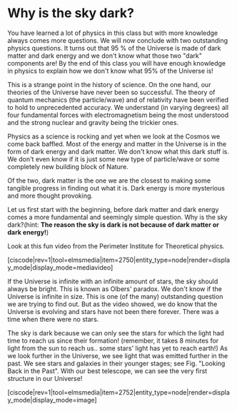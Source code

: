 # Why is the sky dark?

You have learned a lot of physics in this class but with more knowledge always comes more questions. We will now conclude with two outstanding physics questions. It turns out that 95 % of the Universe is made of dark matter and dark energy and we don't know what those two "dark" components are! By the end of this class you will have enough knowledge in physics to explain how we don't know what 95% of the Universe is!

This is a strange point in the history of science. On the one hand, our theories of the Universe have never been so successful. The theory of quantum mechanics \(the particle/wave\) and of relativity have been verified to hold to unprecedented accuracy. We understand \(in varying degrees\) all four fundamental forces with electromagnetism being the most understood and the strong nuclear and gravity being the trickier ones.

Physics as a science is rocking and yet when we look at the Cosmos we come back baffled. Most of the energy and matter in the Universe is in the form of dark energy and dark matter. We don't know what this dark stuff is. We don't even know if it is just some new type of particle/wave or some completely new building block of Nature.

Of the two, dark matter is the one we are the closest to making some tangible progress in finding out what it is. Dark energy is more mysterious and more thought provoking.

Let us first start with the beginning, before dark matter and dark energy comes a more fundamental and seemingly simple question. Why is the sky dark?\(hint: **The reason the sky is dark is not because of dark matter or dark energy!**\)

Look at this fun video from the Perimeter Institute for Theoretical physics.

\[ciscode\|rev=1\|tool=elmsmedia\|item=2750\|entity\_type=node\|render=display\_mode\|display\_mode=mediavideo\]

If the Universe is infinite with an infinite amount of stars, the sky should always be bright. This is known as Olbers' paradox. We don't know if the Universe is infinite in size. This is one \(of the many\) outstanding question we are trying to find out. But as the video showed, we do know that the Universe is evolving and stars have not been there forever. There was a time when there were no stars.

The sky is dark because we can only see the stars for which the light had time to reach us since their formation! \(remember, it takes 8 minutes for light from the sun to reach us.. some stars' light has yet to reach earth!\) As we look further in the Universe, we see light that was emitted further in the past. We see stars and galaxies in their younger stages; see Fig. "Looking Back in the Past". With our best telescope, we can see the very first structure in our Universe!

\[ciscode\|rev=1\|tool=elmsmedia\|item=2752\|entity\_type=node\|render=display\_mode\|display\_mode=image\]

